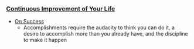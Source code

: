 <html><body><h3><a href="/improve/your/life">Continuous Improvement of Your Life</a></h3>
<ul>
<li><a href="/2014/01/on-success">On Success</a>
<ul>
<li>Accomplishments require the audacity to think you can do it, a desire to accomplish more than you already have, and the discipline to make it happen</li>
</ul>
</li>
</ul>
</body></html>
